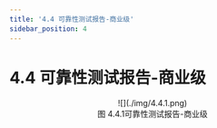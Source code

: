 ```yaml
---
title: '4.4 可靠性测试报告-商业级'
sidebar_position: 4
---
```



# 4.4 可靠性测试报告-商业级

<center>
![](./img/4.4.1.png)<br />
图 4.4.1可靠性测试报告-商业级
</center>

